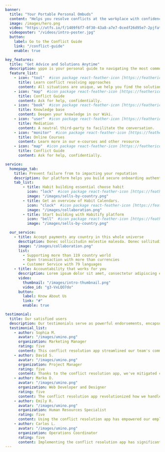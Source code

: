 ```yaml
---
banner:
  title: "Your Portable Personal Ombuds"
  content: "Helps you resolve conflicts at the workplace with confidence."
  image: /images/hero.png
  video: "https://utfs.io/f/1409f6f7-0f30-43a8-a7e7-0cedf26d95e7-2pjfat.mp4"
  videoposter: "/videos/intro-poster.jpg"
  button:
    label: Go to the Conflict Guide
    link: "/conflict-guide"
    enable: true

key_features:
  title: "Get Advice and Solutions Anytime"
  description: yppo is your personal guide to navigating the most common issues and concerns people face at work. If you have a boss, a colleague, or an employee, YPPO is always there, so that you can feel better and do better.
  feature_list:
    - icon: "tool"  #icon package react-feather-icon [https://feathericons.com/]
      title: Learn conflict resolving approaches
      content: All situations are unique, we help you find the solution.
    - icon: "map"  #icon package react-feather-icon [https://feathericons.com/]
      title: Conflict Guide
      content: Ask for help, confidentially.
    - icon: "book"  #icon package react-feather-icon [https://feathericons.com/]
      title: Knowledge base
      content: Deepen your knowledge in our Wiki.
    - icon: "user"  #icon package react-feather-icon [https://feathericons.com/]
      title: Mediation
      content: A neutral third-party to facilitate the conversation.
    - icon: "monitor"  #icon package react-feather-icon [https://feathericons.com/]
      title: Online Courses
      content: Learn more in our e-courses and other resource
    - icon: "map"  #icon package react-feather-icon [https://feathericons.com/]
      title: Conflict Guide
      content: Ask for help, confidentially.

service:
  homepage_tab:
    title: Prevent failure from to impacting your reputation
    description: Our platform helps you build secure onboarding authentication experiences that retain and engage your users. We build the infrastructure, you can.
    tab_list:
        - title: Habit building essential choose habit
          icon: "lock"  #icon package react-feather-icon [https://feathericons.com/]
          image: "/images/sells-by-country.png"
        - title: Get an overview of Habit Calendars.
          icon: "clock"  #icon package react-feather-icon [https://feathericons.com/]
          image: "/images/collaboration.png"
        - title: Start building with Habitify platform
          icon: "bell"  #icon package react-feather-icon [https://feathericons.com/]
          image: "/images/sells-by-country.png"

  our_service:
    - title: Accept payments any country in this whole universe
      desctiption: Donec sollicitudin molestie malesda. Donec sollitudin molestie malesuada. Mauris pellentesque nec, egestas non nisi. Cras ultricies ligula sed
      image: "/images/collaboration.png"
      list:
        - Supporting more than 119 country world
        - Open transaction with more than currencies
        - Customer Service with 79 languages
    - title: Accountability that works for you
      description: Lorem ipsum dolor sit amet, consectetur adipiscing elit. Morbi egestas Werat viverra id et aliquet. vulputate egestas sollicitudin.
      video:
        thumbnail: "/images/intro-thumbnail.png"
        video_id: "g3-VxLQO7do"
      button:
        label: Know About Us
        link: "#"
        enable: true

testimonial:
  title: Our satisfied users
  description: Our testimonials serve as powerful endorsements, encapsulating the satisfaction and trust our clients have placed in our services.
  testimonial_list:
    - author: Sophia M.
      avatar: "/images/umino.png"
      organization: Marketing Manager
      rating: five
      content: This conflict resolution app streamlined our team's communication, fostering a more harmonious work environment.
    - author: David S.
      avatar: "/images/umino.png"
      organization: Project Manager
      rating: five
      content: Thanks to the conflict resolution app, we've mitigated conflicts swiftly, keeping our projects on track and our team morale high.
    - author: Marko D.
      avatar: "/images/umino.png"
      organization: Web Developer and Designer
      rating: five
      content: The conflict resolution app revolutionized how we handle disagreements, making collaboration smoother and more effective.
    - author: Emily R.
      avatar: "/images/umino.png"
      organization: Human Resources Specialist
      rating: five
      content: Using the conflict resolution app has empowered our employees to address conflicts constructively, leading to stronger team dynamics.
    - author: Carlos L.
      avatar: "/images/umino.png"
      organization: Operations Coordinator
      rating: five
      content: Implementing the conflict resolution app has significantly reduced workplace tensions, enhancing productivity across departments.
---
```

